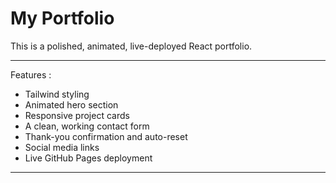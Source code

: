 # My Portfolio

This is a polished, animated, live-deployed React portfolio.

---

Features :
- Tailwind styling
- Animated hero section
- Responsive project cards
- A clean, working contact form
- Thank-you confirmation and auto-reset
- Social media links
- Live GitHub Pages deployment

---

